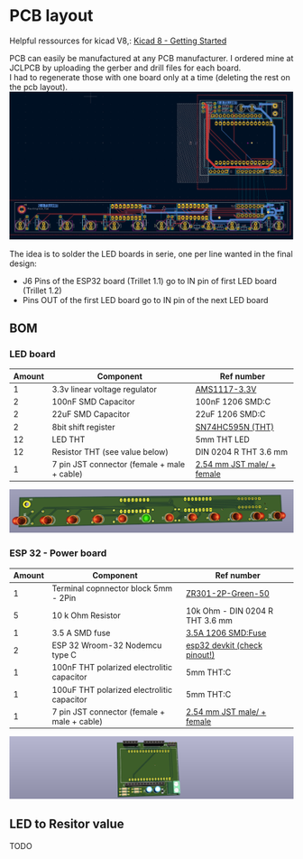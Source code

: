 # PCB layout
Helpful ressources for kicad V8,: [Kicad 8 - Getting Started](https://docs.kicad.org/8.0/en/getting_started_in_kicad/getting_started_in_kicad.html)

PCB can easily be manufactured at any PCB manufacturer. I ordered mine at JCLPCB by uploading the gerber and drill files for each board.   
I had to regenerate those with one board only at a time (deleting the rest on the pcb layout). 
![](../photos/PCBeditor.png)


The idea is to solder the LED boards in serie, one per line wanted in the final design: 
- J6 Pins of the ESP32 board (Trillet 1.1) go to IN pin of first LED board (Trillet 1.2)
- Pins OUT of the first LED board go to IN pin of the next LED board
## BOM 
### LED board
|Amount|Component|Ref number|
|-|-|-|
| 1 | 3.3v linear voltage regulator | [AMS1117-3.3V](https://www.alldatasheet.com/datasheet-pdf/pdf/205691/ADMOS/AMS1117-3.3.html) |
| 2 | 100nF SMD Capacitor | 100nF 1206 SMD:C |
| 2 | 22uF SMD Capacitor | 22uF 1206 SMD:C |
| 2 | 8bit shift register | [SN74HC595N (THT) ](https://www.alldatasheet.fr/datasheet-pdf/download/27939/TI/SN74HC595N.html) |
| 12 | LED THT | 5mm THT LED|
| 12 | Resistor THT (see value below)| DIN 0204 R THT 3.6 mm |
| 1 | 7  pin JST connector (female + male + cable) | [2.54 mm JST male/ + female](https://fr.aliexpress.com/item/32964549472.html)  |

![](../photos/trillet1.2.png)


### ESP 32 - Power board
|Amount|Component|Ref number|
|-|-|-|
| 1 | Terminal copnnector block 5mm - 2Pin | [ZR301-2P-Green-50](https://fr.aliexpress.com/item/1005007055503766.html) |
| 5 | 10 k Ohm  Resistor | 10k Ohm - DIN 0204 R THT 3.6 mm|
| 1 | 3.5 A SMD fuse | [3.5A 1206 SMD:Fuse](https://fr.aliexpress.com/item/32901034711.html) |
| 2 | ESP 32 Wroom-32 Nodemcu type C | [esp32 devkit  (check pinout!)](https://fr.aliexpress.com/item/1005006478818552.html) |
| 1 | 100nF THT polarized electrolitic capacitor | 5mm THT:C |
| 1 | 100uF THT polarized electrolitic capacitor | 5mm THT:C |
| 1 | 7  pin JST connector (female + male + cable) | [2.54 mm JST male/ + female](https://fr.aliexpress.com/item/32964549472.html)  |

![](../photos/trillet1.1.png)


## LED to Resitor value

TODO
